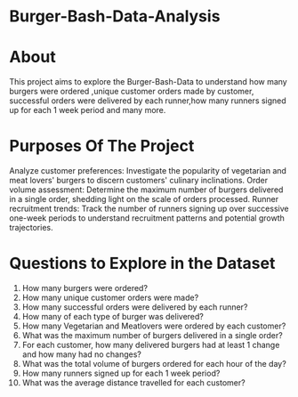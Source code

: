 # Burger-Bash-Data-Analysis

# About
This project aims to explore the Burger-Bash-Data to understand how many burgers were ordered ,unique customer orders made by customer,
successful orders were delivered by each runner,how many runners signed up for each 1 week period and many more.

# Purposes Of The Project
Analyze customer preferences: Investigate the popularity of vegetarian and meat lovers' burgers to discern customers' culinary inclinations.
Order volume assessment: Determine the maximum number of burgers delivered in a single order, shedding light on the scale of orders processed.
Runner recruitment trends: Track the number of runners signing up over successive one-week periods to understand recruitment patterns and potential growth trajectories.

# Questions to Explore in the Dataset

1.	How many burgers were ordered?
2.	How many unique customer orders were made?
3.	How many successful orders were delivered by each runner?
4.	How many of each type of burger was delivered?
5.	How many Vegetarian and Meatlovers were ordered by each customer?
6.	What was the maximum number of burgers delivered in a single order?
7.	For each customer, how many delivered burgers had at least 1 change and how many had no changes?
8.	What was the total volume of burgers ordered for each hour of the day?
9.	How many runners signed up for each 1 week period? 
10.	What was the average distance travelled for each customer?
